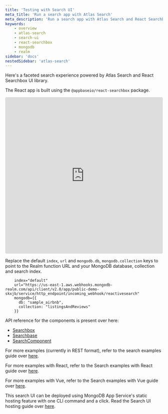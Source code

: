 ```yaml
---
title: 'Testing with Search UI'
meta_title: 'Run a search app with Atlas Search'
meta_description: 'Run a search app with Atlas Search and React Searchbox UI library.'
keywords:
    - overview
    - atlas-search
    - search-ui
    - react-searchbox
    - mongodb
    - realm
sidebar: 'docs'
nestedSidebar: 'atlas-search'
---
```


Here's a faceted search experience powered by Atlas Search and React Searchbox UI library.

The React app is built using the `@appbaseio/react-searchbox` package.

<iframe src="https://codesandbox.io/embed/demo-project-searchbox-c7wxz6?fontsize=14&hidenavigation=1&theme=dark"
     style="width:100%; height:500px; border:0; border-radius: 4px; overflow:hidden;"
     title="romantic-bird-spqfr"
     allow="accelerometer; ambient-light-sensor; camera; encrypted-media; geolocation; gyroscope; hid; microphone; midi; payment; usb; vr; xr-spatial-tracking"
     sandbox="allow-forms allow-modals allow-popups allow-presentation allow-same-origin allow-scripts"
   ></iframe>

Replace the default `index`, `url` and `mongodb.db`, `mongodb.collection` keys to point to the Realm function URL and your MongoDB database, collection and search index.

```
    index="default"
    url="https://us-east-1.aws.webhooks.mongodb-realm.com/api/client/v2.0/app/public-demo-skxjb/service/http_endpoint/incoming_webhook/reactivesearch"
    mongodb={{
      db: "sample_airbnb",
      collection: "listingsAndReviews"
    }}
```

API reference for the components is present over here:

- [Searchbox](https://docs.appbase.io/docs/reactivesearch/react-searchbox/quickstart/)
- [Searchbase](https://docs.appbase.io/docs/reactivesearch/react-searchbox/searchbase/)
- [SearchComponent](https://docs.appbase.io/docs/reactivesearch/react-searchbox/searchcomponent/)

For more examples (currently in REST format), refer to the search examples guide over [here](/docs/reactivesearch/atlas-search/search-examples/).

For more examples with React, refer to the Search examples with React guide over [here](/docs/reactivesearch/atlas-search/search-examples-with-react/).

For more examples with Vue, refer to the Search examples with Vue guide over [here](/docs/reactivesearch/atlas-search/search-examples-with-vue/).

This search UI can be deployed using MongoDB App Service's static hosting feature with one CLI command and a click. Read the Search UI hosting guide over [here](/docs/reactivesearch/atlas-search/static-hosting/).